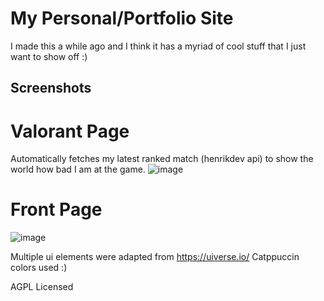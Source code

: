 # My Personal/Portfolio Site

I made this a while ago and I think it has a myriad of cool stuff that I just want to show off :)

## Screenshots

# Valorant Page
Automatically fetches my latest ranked match (henrikdev api) to show the world how bad I am at the game.
![image](https://github.com/EpicGamer007/portfoliosite-v3/assets/80220229/ec89fb78-df47-4480-9220-52856ace086a)

# Front Page
![image](https://github.com/EpicGamer007/portfoliosite-v3/assets/80220229/8ea71e82-0202-4cd1-b111-34fd02e5c5c2)

Multiple ui elements were adapted from https://uiverse.io/
Catppuccin colors used :)

AGPL Licensed
